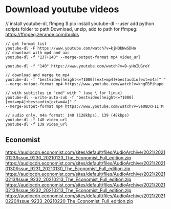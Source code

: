 Download youtube videos
========================
// install youtube-dl, ffmpeg
$ pip install youtube-dl --user
add python scripts folder to path
Download, unzip, add to path for ffmpeg: https://ffmpeg.zeranoe.com/builds

```shell script
// get format list
youtube-dl -F https://www.youtube.com/watch?v=kjHQbNwSDHo
// download with mp4 and aac
youtube-dl -f "137+140" --merge-output-format mp4 video_url

youtube-dl -f "140" https://www.youtube.com/watch?v=B-yHoIUGreY

// download and merge to mp4
youtube-dl -f "bestvideo[height<=?1080][ext=mp4]+bestaudio[ext=m4a]" ^
--merge-output-format mp4 https://www.youtube.com/watch?v=khgFBPihapo

// with subtitles in "cmd" with ^ (use \ for linux)
youtube-dl --write-auto-sub -f "bestvideo[height<=?1080][ext=mp4]+bestaudio[ext=m4a]" ^
--merge-output-format mp4 https://www.youtube.com/watch?v=veO8DcF1ITM

// audio only, m4a format: 140 (128kbps), 139 (48kbps)
youtube-dl -f 140 video_url
youtube-dl -f 139 video_url
```


## Economist
https://audiocdn.economist.com/sites/default/files/AudioArchive/2021/20210123/Issue_9230_20210123_The_Economist_Full_edition.zip
https://audiocdn.economist.com/sites/default/files/AudioArchive/2021/20210130/Issue_9231_20210130_The_Economist_Full_edition.zip
https://audiocdn.economist.com/sites/default/files/AudioArchive/2021/20210213/Issue_9232_20210213_The_Economist_Full_edition.zip
https://audiocdn.economist.com/sites/default/files/AudioArchive/2021/20210213/Issue_9232_20210213_The_Economist_Full_edition.zip
https://audiocdn.economist.com/sites/default/files/AudioArchive/2021/20210220/Issue_9233_20210220_The_Economist_Full_edition.zip


